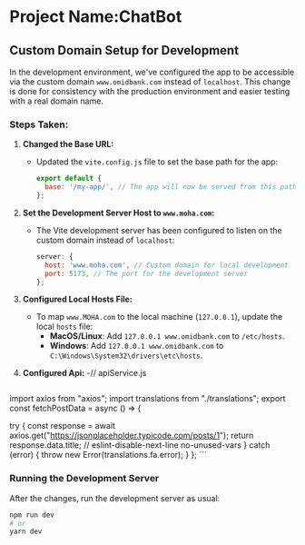 # Project Name:ChatBot

## Custom Domain Setup for Development

In the development environment, we've configured the app to be accessible via the custom domain `www.omidbank.com` instead of `localhost`. This change is done for consistency with the production environment and easier testing with a real domain name.

### Steps Taken:

1. **Changed the Base URL:**
   - Updated the `vite.config.js` file to set the base path for the app:
     ```js
     export default {
       base: '/my-app/', // The app will now be served from this path
     };
     ```

2. **Set the Development Server Host to `www.moha.com`:**
   - The Vite development server has been configured to listen on the custom domain instead of `localhost`:
     ```js
     server: {
       host: 'www.moha.com', // Custom domain for local development
       port: 5173, // The port for the development server
     };
     ```

3. **Configured Local Hosts File:**
   - To map `www.MOHA.com` to the local machine (`127.0.0.1`), update the local `hosts` file:
     - **MacOS/Linux**: Add `127.0.0.1 www.omidbank.com` to `/etc/hosts`.
     - **Windows**: Add `127.0.0.1 www.omidbank.com` to `C:\Windows\System32\drivers\etc\hosts`.

4. **Configured Api:**
   -// apiService.js
     ```js
import axios from "axios";
import translations from "./translations";
export const fetchPostData = async () => {

  try {
    const response = await axios.get("https://jsonplaceholder.typicode.com/posts/1");
    return response.data.title;
  // eslint-disable-next-line no-unused-vars
  } catch (error) {
    throw new Error(translations.fa.error);
  }
};     ```

### Running the Development Server

After the changes, run the development server as usual:

```bash
npm run dev
# or
yarn dev
